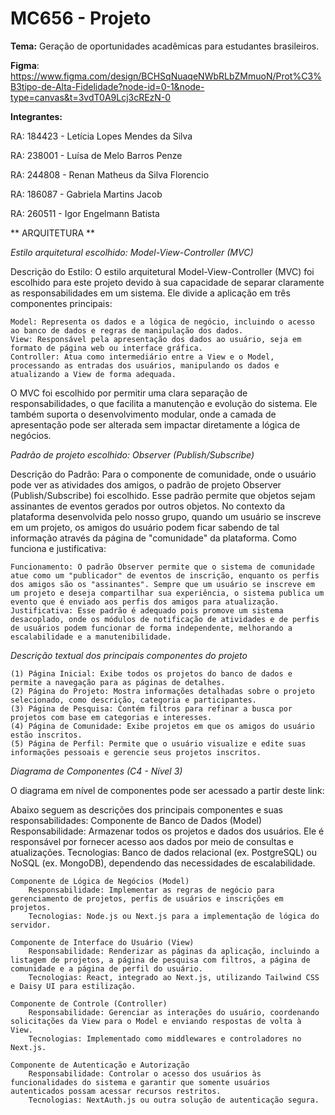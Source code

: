 # MC656 - Projeto

**Tema:** Geração de oportunidades acadêmicas para estudantes brasileiros.

**Figma**: https://www.figma.com/design/BCHSqNuaqeNWbRLbZMmuoN/Prot%C3%B3tipo-de-Alta-Fidelidade?node-id=0-1&node-type=canvas&t=3vdT0A9Lcj3cREzN-0

**Integrantes:**

RA: 184423 - Letícia Lopes Mendes da Silva

RA: 238001 - Luísa de Melo Barros Penze

RA: 244808 - Renan Matheus da Silva Florencio

RA: 186087 - Gabriela Martins Jacob

RA: 260511 - Igor Engelmann Batista

** ARQUITETURA **

*Estilo arquitetural escolhido: Model-View-Controller (MVC)*

Descrição do Estilo:
O estilo arquitetural Model-View-Controller (MVC) foi escolhido para este projeto devido à sua capacidade de separar claramente as responsabilidades em um sistema. Ele divide a aplicação em três componentes principais:

    Model: Representa os dados e a lógica de negócio, incluindo o acesso ao banco de dados e regras de manipulação dos dados.
    View: Responsável pela apresentação dos dados ao usuário, seja em formato de página web ou interface gráfica.
    Controller: Atua como intermediário entre a View e o Model, processando as entradas dos usuários, manipulando os dados e atualizando a View de forma adequada.

O MVC foi escolhido por permitir uma clara separação de responsabilidades, o que facilita a manutenção e evolução do sistema. Ele também suporta o desenvolvimento modular, onde a camada de apresentação pode ser alterada sem impactar diretamente a lógica de negócios.

*Padrão de projeto escolhido: Observer (Publish/Subscribe)*

Descrição do Padrão:
Para o componente de comunidade, onde o usuário pode ver as atividades dos amigos, o padrão de projeto Observer (Publish/Subscribe) foi escolhido. Esse padrão permite que objetos sejam assinantes de eventos gerados por outros objetos. No contexto da plataforma desenvolvida pelo nosso grupo, quando um usuário se inscreve em um projeto, os amigos do usuário podem ficar sabendo de tal informação através da página de "comunidade" da plataforma.
Como funciona e justificativa:

    Funcionamento: O padrão Observer permite que o sistema de comunidade atue como um "publicador" de eventos de inscrição, enquanto os perfis dos amigos são os "assinantes". Sempre que um usuário se inscreve em um projeto e deseja compartilhar sua experiência, o sistema publica um evento que é enviado aos perfis dos amigos para atualização.
    Justificativa: Esse padrão é adequado pois promove um sistema desacoplado, onde os módulos de notificação de atividades e de perfis de usuários podem funcionar de forma independente, melhorando a escalabilidade e a manutenibilidade.

*Descrição textual dos principais componentes do projeto*

    (1) Página Inicial: Exibe todos os projetos do banco de dados e permite a navegação para as páginas de detalhes.
    (2) Página do Projeto: Mostra informações detalhadas sobre o projeto selecionado, como descrição, categoria e participantes.
    (3) Página de Pesquisa: Contém filtros para refinar a busca por projetos com base em categorias e interesses.
    (4) Página de Comunidade: Exibe projetos em que os amigos do usuário estão inscritos.
    (5) Página de Perfil: Permite que o usuário visualize e edite suas informações pessoais e gerencie seus projetos inscritos.

*Diagrama de Componentes (C4 - Nível 3)*

O diagrama em nível de componentes pode ser acessado a partir deste link: 

Abaixo seguem as descrições dos principais componentes e suas responsabilidades:
    Componente de Banco de Dados (Model)
        Responsabilidade: Armazenar todos os projetos e dados dos usuários. Ele é responsável por fornecer acesso aos dados por meio de consultas e atualizações.
        Tecnologias: Banco de dados relacional (ex. PostgreSQL) ou NoSQL (ex. MongoDB), dependendo das necessidades de escalabilidade.

    Componente de Lógica de Negócios (Model)
        Responsabilidade: Implementar as regras de negócio para gerenciamento de projetos, perfis de usuários e inscrições em projetos.
        Tecnologias: Node.js ou Next.js para a implementação de lógica do servidor.

    Componente de Interface do Usuário (View)
        Responsabilidade: Renderizar as páginas da aplicação, incluindo a listagem de projetos, a página de pesquisa com filtros, a página de comunidade e a página de perfil do usuário.
        Tecnologias: React, integrado ao Next.js, utilizando Tailwind CSS e Daisy UI para estilização.

    Componente de Controle (Controller)
        Responsabilidade: Gerenciar as interações do usuário, coordenando solicitações da View para o Model e enviando respostas de volta à View.
        Tecnologias: Implementado como middlewares e controladores no Next.js.

    Componente de Autenticação e Autorização
        Responsabilidade: Controlar o acesso dos usuários às funcionalidades do sistema e garantir que somente usuários autenticados possam acessar recursos restritos.
        Tecnologias: NextAuth.js ou outra solução de autenticação segura.